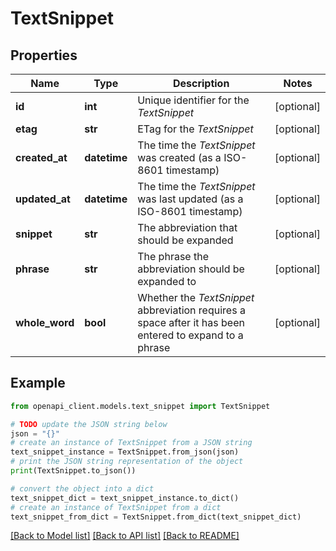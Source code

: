 # TextSnippet


## Properties

Name | Type | Description | Notes
------------ | ------------- | ------------- | -------------
**id** | **int** | Unique identifier for the *TextSnippet* | [optional] 
**etag** | **str** | ETag for the *TextSnippet* | [optional] 
**created_at** | **datetime** | The time the *TextSnippet* was created (as a ISO-8601 timestamp) | [optional] 
**updated_at** | **datetime** | The time the *TextSnippet* was last updated (as a ISO-8601 timestamp) | [optional] 
**snippet** | **str** | The abbreviation that should be expanded | [optional] 
**phrase** | **str** | The phrase the abbreviation should be expanded to | [optional] 
**whole_word** | **bool** | Whether the *TextSnippet* abbreviation requires a space after it has been entered to expand to a phrase | [optional] 

## Example

```python
from openapi_client.models.text_snippet import TextSnippet

# TODO update the JSON string below
json = "{}"
# create an instance of TextSnippet from a JSON string
text_snippet_instance = TextSnippet.from_json(json)
# print the JSON string representation of the object
print(TextSnippet.to_json())

# convert the object into a dict
text_snippet_dict = text_snippet_instance.to_dict()
# create an instance of TextSnippet from a dict
text_snippet_from_dict = TextSnippet.from_dict(text_snippet_dict)
```
[[Back to Model list]](../README.md#documentation-for-models) [[Back to API list]](../README.md#documentation-for-api-endpoints) [[Back to README]](../README.md)


